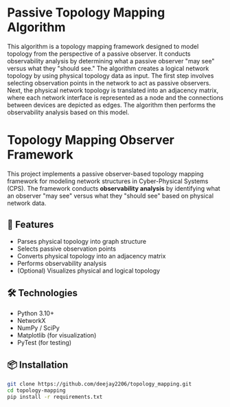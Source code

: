 # Passive Topology Mapping Algorithm
This algorithm is a topology mapping framework designed to model topology from the perspective of a passive observer. It conducts observability analysis by determining what a passive observer "may see" versus what they "should see." The algorithm creates a logical network topology by using physical topology data as input. The first step involves selecting observation points in the network to act as passive observers. Next, the physical network topology is translated into an adjacency matrix, where each network interface is represented as a node and the connections between devices are depicted as edges. The algorithm then performs the observability analysis based on this model.

# Topology Mapping Observer Framework
This project implements a passive observer-based topology mapping framework for modeling network structures in Cyber-Physical Systems (CPS). The framework conducts **observability analysis** by identifying what an observer "may see" versus what they "should see" based on physical network data.

## 🚀 Features

- Parses physical topology into graph structure
- Selects passive observation points
- Converts physical topology into an adjacency matrix
- Performs observability analysis
- (Optional) Visualizes physical and logical topology

## 🛠 Technologies

- Python 3.10+
- NetworkX
- NumPy / SciPy
- Matplotlib (for visualization)
- PyTest (for testing)

## 📦 Installation

```bash
git clone https://github.com/deejay2206/topology_mapping.git
cd topology-mapping
pip install -r requirements.txt

